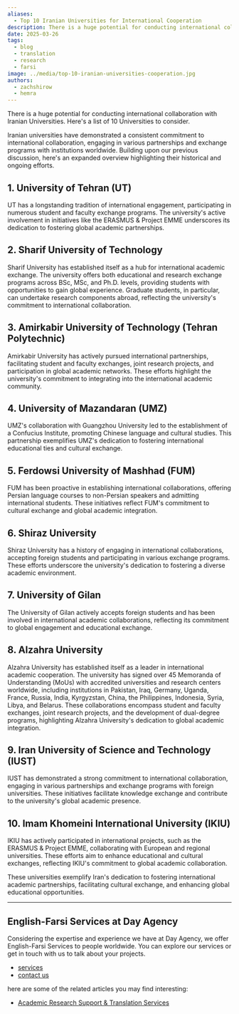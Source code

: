 ```yaml
---
aliases:
  - Top 10 Iranian Universities for International Cooperation
description: There is a huge potential for conducting international collaboration with Iranian Universities. Here's a list of 10 Universities to consider.
date: 2025-03-26
tags:
  - blog
  - translation
  - research
  - farsi
image: ../media/top-10-iranian-universities-cooperation.jpg
authors:
  - zachshirow
  - hemra
---
```


There is a huge potential for conducting international collaboration with Iranian Universities. Here's a list of 10 Universities to consider. 

​Iranian universities have demonstrated a consistent commitment to international collaboration, engaging in various partnerships and exchange programs with institutions worldwide. Building upon our previous discussion, here's an expanded overview highlighting their historical and ongoing efforts.

## 1. University of Tehran (UT)

UT has a longstanding tradition of international engagement, participating in numerous student and faculty exchange programs. The university's active involvement in initiatives like the ERASMUS & Project EMME underscores its dedication to fostering global academic partnerships.​

## 2. Sharif University of Technology

Sharif University has established itself as a hub for international academic exchange. The university offers both educational and research exchange programs across BSc, MSc, and Ph.D. levels, providing students with opportunities to gain global experience. Graduate students, in particular, can undertake research components abroad, reflecting the university's commitment to international collaboration.

## 3. Amirkabir University of Technology (Tehran Polytechnic)

Amirkabir University has actively pursued international partnerships, facilitating student and faculty exchanges, joint research projects, and participation in global academic networks. These efforts highlight the university's commitment to integrating into the international academic community.​

## 4. University of Mazandaran (UMZ)

UMZ's collaboration with Guangzhou University led to the establishment of a Confucius Institute, promoting Chinese language and cultural studies. This partnership exemplifies UMZ's dedication to fostering international educational ties and cultural exchange. ​

## 5. Ferdowsi University of Mashhad (FUM)

FUM has been proactive in establishing international collaborations, offering Persian language courses to non-Persian speakers and admitting international students. These initiatives reflect FUM's commitment to cultural exchange and global academic integration.​

## 6. Shiraz University

Shiraz University has a history of engaging in international collaborations, accepting foreign students and participating in various exchange programs. These efforts underscore the university's dedication to fostering a diverse academic environment.​

## 7. University of Gilan

The University of Gilan actively accepts foreign students and has been involved in international academic collaborations, reflecting its commitment to global engagement and educational exchange.​

## 8. Alzahra University

Alzahra University has established itself as a leader in international academic cooperation. The university has signed over 45 Memoranda of Understanding (MoUs) with accredited universities and research centers worldwide, including institutions in Pakistan, Iraq, Germany, Uganda, France, Russia, India, Kyrgyzstan, China, the Philippines, Indonesia, Syria, Libya, and Belarus. These collaborations encompass student and faculty exchanges, joint research projects, and the development of dual-degree programs, highlighting Alzahra University's dedication to global academic integration.

## 9. Iran University of Science and Technology (IUST)

IUST has demonstrated a strong commitment to international collaboration, engaging in various partnerships and exchange programs with foreign universities. These initiatives facilitate knowledge exchange and contribute to the university's global academic presence.​

## 10. Imam Khomeini International University (IKIU)

IKIU has actively participated in international projects, such as the ERASMUS & Project EMME, collaborating with European and regional universities. These efforts aim to enhance educational and cultural exchanges, reflecting IKIU's commitment to global academic collaboration.​

These universities exemplify Iran's dedication to fostering international academic partnerships, facilitating cultural exchange, and enhancing global educational opportunities.

---

## English-Farsi Services at Day Agency

Considering the expertise and experience we have at Day Agency, we offer English-Farsi Services to people worldwide. You can explore our services or get in touch with us to talk about your projects.

- [services](/services)
- [contact us](/about)

here are some of the related articles you may find interesting: 

- [Academic Research Support & Translation Services](../services/academic-research-support-translation.md)